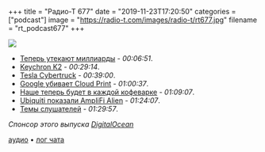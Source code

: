 +++
title = "Радио-Т 677"
date = "2019-11-23T17:20:50"
categories = ["podcast"]
image = "https://radio-t.com/images/radio-t/rt677.jpg"
filename = "rt_podcast677"
+++

![](https://radio-t.com/images/radio-t/rt677.jpg)

- [Теперь утекают миллиарды](https://mashable.com/article/one-billion-users-data-unprotected/) - *00:06:51*.
- [Keychron K2](https://9to5mac.com/2019/11/21/keychron-k2-review-wireless-mechanical-keyboard-mac-ipad-video/) - *00:29:14*.
- [Tesla Cybertruck](http://techcrunch.com/2019/11/22/teslas-cybertruck-is-made-of-the-same-stainless-steel-alloy-that-spacex-is-using-for-starship/) - *00:39:00*.
- [Google убивает Cloud Print](https://support.google.com/chrome/a/answer/9633006?hl=en) - *01:00:37*.
- [Наше теперь будет в каждой кофеварке](https://www.androidcentral.com/russia-passes-law-requiring-all-devices-have-pre-loaded-russian-made-apps-july-2020) - *01:09:07*.
- [Ubiquiti показали AmpliFi Alien](https://www.theverge.com/circuitbreaker/2019/11/20/20973887/ubiquiti-amplifi-alien-wi-fi-6-router-mesh-network-price) - *01:24:07*.
- [Темы слушателей](https://radio-t.com/p/2019/11/19/prep-677/) - *01:29:57*.

*Спонсор этого выпуска [DigitalOcean](https://do.co/radiot)*


[аудио](https://cdn.radio-t.com/rt_podcast677.mp3) • [лог чата](https://chat.radio-t.com/logs/radio-t-677.html)
<audio src="https://cdn.radio-t.com/rt_podcast677.mp3" preload="none"></audio>
